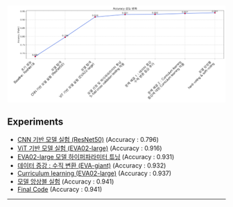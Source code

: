![model accuracy timeline](./images/accu_timeline.png)


Experiments
---
- [CNN 기반 모델 실험 (ResNet50)](./796_ResNet50) (Accuracy : 0.796)
- [ViT 기반 모델 실험 (EVA02-large)](./916_EVA02_large) (Accuracy : 0.916)
- [EVA02-large 모델 하이퍼파라미터 튜닝](./931_EVA02_large_5foldCV) (Accuracy : 0.931)
- [데이터 증강 : 수직 변환 (EVA-giant)](./932_EVA_giant_vertical) (Accuracy : 0.932)
- [Curriculum learning (EVA02-large)](./937_EVA02_large_curriculum) (Accuracy : 0.937)
- [모델 앙상블 실험](./last_experiments) (Accuracy : 0.941)
- [Final Code](../main) (Accuracy : 0.941)

---
  
 


  

